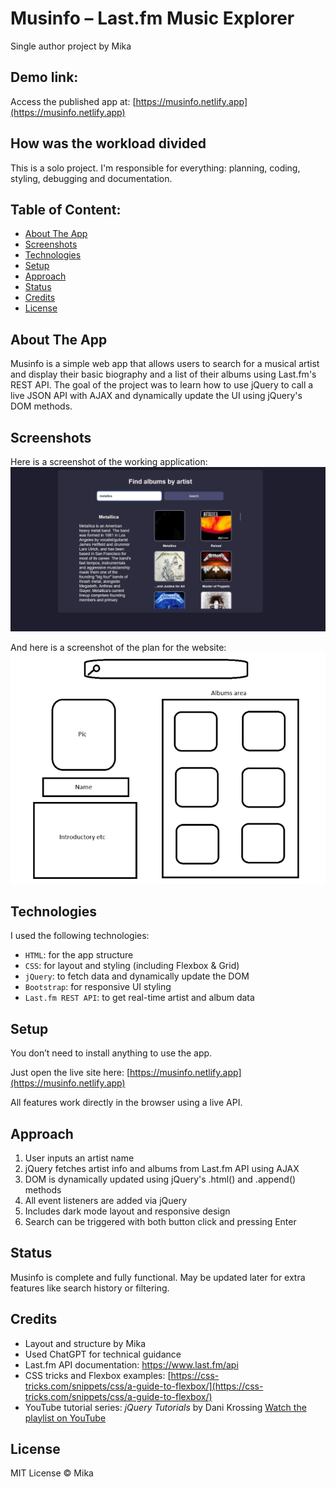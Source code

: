 
# Musinfo – Last.fm Music Explorer
Single author project by Mika

## Demo link:
Access the published app at: [https://musinfo.netlify.app](https://musinfo.netlify.app)

## How was the workload divided
This is a solo project. I'm responsible for everything: planning, coding, styling, debugging and documentation.

## Table of Content:

- [About The App](#about-the-app)
- [Screenshots](#screenshots)
- [Technologies](#technologies)
- [Setup](#setup)
- [Approach](#approach)
- [Status](#status)
- [Credits](#credits)
- [License](#license)

## About The App
Musinfo is a simple web app that allows users to search for a musical artist and display their basic biography and a list of their albums using Last.fm's REST API. The goal of the project was to learn how to use jQuery to call a live JSON API with AJAX and dynamically update the UI using jQuery's DOM methods.

## Screenshots
Here is a screenshot of the working application:  
![App Screenshot](musinfo.png)

And here is a screenshot of the plan for the website:  
![Plan Screenshot](plans.png)

## Technologies
I used the following technologies:
- `HTML`: for the app structure
- `CSS`: for layout and styling (including Flexbox & Grid)
- `jQuery`: to fetch data and dynamically update the DOM
- `Bootstrap`: for responsive UI styling
- `Last.fm REST API`: to get real-time artist and album data

## Setup
You don’t need to install anything to use the app.

Just open the live site here:
[https://musinfo.netlify.app](https://musinfo.netlify.app)

All features work directly in the browser using a live API.

## Approach
1. User inputs an artist name
2. jQuery fetches artist info and albums from Last.fm API using AJAX
3. DOM is dynamically updated using jQuery's .html() and .append() methods
4. All event listeners are added via jQuery
5. Includes dark mode layout and responsive design
6. Search can be triggered with both button click and pressing Enter

## Status
Musinfo is complete and fully functional. May be updated later for extra features like search history or filtering.

## Credits
- Layout and structure by Mika
- Used ChatGPT for technical guidance
- Last.fm API documentation: https://www.last.fm/api
- CSS tricks and Flexbox examples: [https://css-tricks.com/snippets/css/a-guide-to-flexbox/](https://css-tricks.com/snippets/css/a-guide-to-flexbox/)
- YouTube tutorial series: *jQuery Tutorials* by Dani Krossing  [Watch the playlist on YouTube](https://www.youtube.com/watch?v=BaIgTKj1iCQ&list=PL0eyrZgxdwhy7byLHsVkuhtRV_IpoJU7n)


## License
MIT License © Mika
